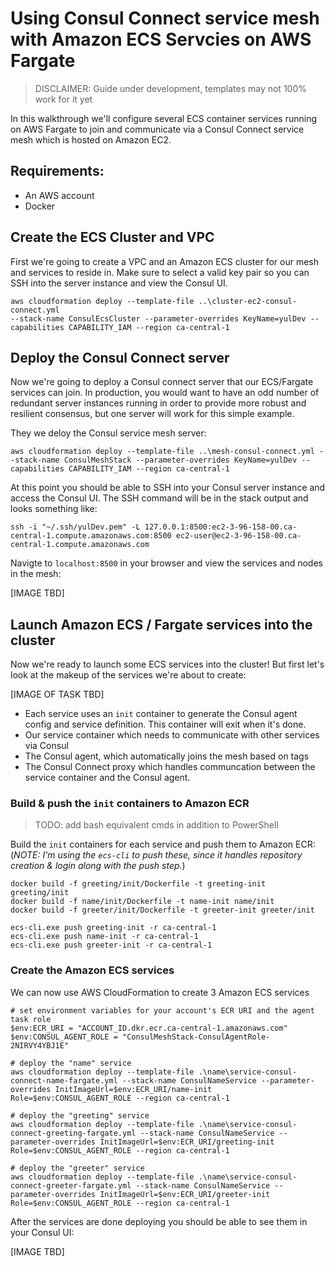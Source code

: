 # Using Consul Connect service mesh with Amazon ECS Servcies on AWS Fargate

> DISCLAIMER: Guide under development, templates may not 100% work for it yet

In this walkthrough we'll configure several ECS container services running on AWS Fargate to join and communicate via a Consul Connect service mesh which is hosted on Amazon EC2.

## Requirements:
* An AWS account
* Docker


## Create the ECS Cluster and VPC

First we're going to create a VPC and an Amazon ECS cluster for our mesh and services to reside in. Make sure to select a valid key pair so you can SSH into the server instance and view the Consul UI.
```
aws cloudformation deploy --template-file ..\cluster-ec2-consul-connect.yml
--stack-name ConsulEcsCluster --parameter-overrides KeyName=yulDev --capabilities CAPABILITY_IAM --region ca-central-1
```

## Deploy the Consul Connect server

Now we're going to deploy a Consul connect server that our ECS/Fargate services can join. In production, you would want to have an odd number of redundant server instances running in order to provide more robust and resilient consensus, but one server will work for this simple example.

They we deloy the Consul service mesh server:
```
aws cloudformation deploy --template-file ..\mesh-consul-connect.yml --stack-name ConsulMeshStack --parameter-overrides KeyName=yulDev --capabilities CAPABILITY_IAM --region ca-central-1
```

At this point you should be able to SSH into your Consul server instance and access the Consul UI. The SSH command will be in the stack output and looks something like:
```
ssh -i "~/.ssh/yulDev.pem" -L 127.0.0.1:8500:ec2-3-96-158-00.ca-central-1.compute.amazonaws.com:8500 ec2-user@ec2-3-96-158-00.ca-central-1.compute.amazonaws.com
```

Navigte to `localhost:8500` in your browser and view the services and nodes in the mesh:

[IMAGE TBD]


## Launch Amazon ECS / Fargate services into the cluster

Now we're ready to launch some ECS services into the cluster! But first let's look at the makeup of the services we're about to create:

[IMAGE OF TASK TBD]

* Each service uses an `init` container to generate the Consul agent config and service definition. This container will exit when it's done.
* Our service container which needs to communicate with other services via Consul
* The Consul agent, which automatically joins the mesh based on tags
* The Consul Connect proxy which handles communcation between the service container and the Consul agent.

### Build & push the `init` containers to Amazon ECR

> TODO: add bash equivalent cmds in addition to PowerShell

Build the `init` containers for each service and push them to Amazon ECR:
(_NOTE: I'm using the `ecs-cli` to push these, since it handles repository creation & login along with the push step._)
```
docker build -f greeting/init/Dockerfile -t greeting-init greeting/init
docker build -f name/init/Dockerfile -t name-init name/init
docker build -f greeter/init/Dockerfile -t greeter-init greeter/init

ecs-cli.exe push greeting-init -r ca-central-1 
ecs-cli.exe push name-init -r ca-central-1
ecs-cli.exe push greeter-init -r ca-central-1
```

### Create the Amazon ECS services

We can now use AWS CloudFormation to create 3 Amazon ECS services

```
# set environment variables for your account's ECR URI and the agent task role 
$env:ECR_URI = "ACCOUNT_ID.dkr.ecr.ca-central-1.amazonaws.com"
$env:CONSUL_AGENT_ROLE = "ConsulMeshStack-ConsulAgentRole-2NIRVY4YBJ1E"

# deploy the "name" service
aws cloudformation deploy --template-file .\name\service-consul-connect-name-fargate.yml --stack-name ConsulNameService --parameter-overrides InitImageUrl=$env:ECR_URI/name-init Role=$env:CONSUL_AGENT_ROLE --region ca-central-1

# deploy the "greeting" service
aws cloudformation deploy --template-file .\name\service-consul-connect-greeting-fargate.yml --stack-name ConsulNameService --parameter-overrides InitImageUrl=$env:ECR_URI/greeting-init Role=$env:CONSUL_AGENT_ROLE --region ca-central-1

# deploy the "greeter" service
aws cloudformation deploy --template-file .\name\service-consul-connect-greeter-fargate.yml --stack-name ConsulNameService --parameter-overrides InitImageUrl=$env:ECR_URI/greeter-init Role=$env:CONSUL_AGENT_ROLE --region ca-central-1
```

After the services are done deploying you should be able to see them in your Consul UI:

[IMAGE TBD]